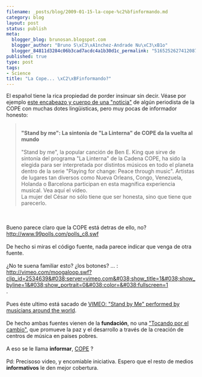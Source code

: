 ```yaml
--- 
filename: _posts/blog/2009-01-15-la-cope-%c2%bfinformando.md
category: blog
layout: post
status: publish
meta: 
  blogger_blog: brunosan.blogspot.com
  blogger_author: "Bruno S\xC3\xA1nchez-Andrade Nu\xC3\xB1o"
  blogger_84811d3284c06b3cad7acdc4a1b30d1c_permalink: "5165252627412087206"
published: true
type: post
tags: 
- Science
title: "La Cope... \xC2\xBFinformando?"
---
```

El español tiene la rica propiedad de porder insinuar sin decir. Véase por ejemplo <a href="http://www.cope.es/07-01-09--stand_by_me_sintonia_linterna_cope_da_vuelta_al_mundo,27162,noticia_ampliada">este encabeazo y cuerpo de una "noticia"</a> de algún periodista de la COPE con muchas dotes lingüisticas, pero muy pocas de informador honesto:<br /><blockquote><br /><span style="font-weight:bold;">"Stand by me": La sintonía de "La Linterna" de COPE da la vuelta al mundo<br /></span><br />"Stand by me", la popular canción de Ben E. King que sirve de sintonía del programa "La Linterna" de la Cadena COPE, ha sido la elegida para ser interpretada por distintos músicos en todo el planeta dentro de la serie "Playing for change: Peace through music". Artistas de lugares tan diversos como Nueva Orleans, Congo, Venezuela, Holanda o Barcelona participan en esta magnífica experiencia musical. Vea aquí el vídeo.<br />La mujer del César no sólo tiene que ser honesta, sino que tiene que parecerlo.<br /></blockquote><br /><br />Bueno parece claro que la COPE está detras de ello, no?<br /><a href="http://www.99polls.com/polls_c8.swf">http://www.99polls.com/polls_c8.swf</a><br /><br />De hecho si miras el código fuente, nada parece indicar que venga de otra fuente.<br /><br />¿No te suena familiar esto? ¿los botones? ... :<br /><a href="http://vimeo.com/moogaloop.swf?clip_id=2534639&#038;server=vimeo.com&#038;show_title=1&#038;show_byline=1&#038;show_portrait=0&#038;color=&#038;fullscreen=1">http://vimeo.com/moogaloop.swf?clip_id=2534639&#038;server=vimeo.com&#038;show_title=1&#038;show_byline=1&#038;show_portrait=0&#038;color=&#038;fullscreen=1</a><br />.<br /><br />Pues éste ultimo está sacado de <a href="http://vimeo.com/">VIMEO: "Stand by Me" performed by musicians around the world</a>.<br /><br />De hecho ambas fuentes vienen de la <span style="font-weight:bold;">fundación</span>, no una <a href="http://playingforchange.com/"> "Tocando por el cambio"</a>, que promueve la paz y el desarrollo a través de la creación de centros de música en paises pobres.<br /><br />A eso se le llama <span style="font-weight:bold;">informar</span>, <a href="http://www.cope.es">COPE</a> ?<br /><br />Pd: Precisoso video, y encomiable iniciativa. Espero que el resto de medios <span style="font-weight:bold;">informativos</span> le den mejor cobertura.
